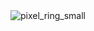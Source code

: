 <div align="center">
  <img src="https://github.com/user-attachments/assets/e359577b-0d22-4c10-9c09-94a24d348ad9" alt="pixel_ring_small" />
</div>
